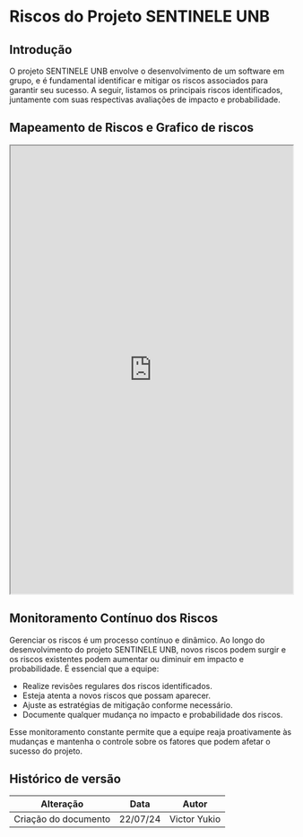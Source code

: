 # Riscos do Projeto SENTINELE UNB

## Introdução

O projeto SENTINELE UNB envolve o desenvolvimento de um software em grupo, e é fundamental identificar e mitigar os riscos associados para garantir seu sucesso. A seguir, listamos os principais riscos identificados, juntamente com suas respectivas avaliações de impacto e probabilidade.

## Mapeamento de Riscos e Grafico de riscos

<iframe src="https://docs.google.com/spreadsheets/d/e/2PACX-1vT7ethZ1hSzKNrToeOfmUiTKlLwZjisaoQi_PB8_a8ReuDih-tQqCrDybDKgn1J-CfN4mPCzX41yMi3/pubhtml?widget=true&amp;headers=false" width="100%" height="800"></iframe>

## Monitoramento Contínuo dos Riscos
Gerenciar os riscos é um processo contínuo e dinâmico. Ao longo do desenvolvimento do projeto SENTINELE UNB, novos riscos podem surgir e os riscos existentes podem aumentar ou diminuir em impacto e probabilidade. É essencial que a equipe:

- Realize revisões regulares dos riscos identificados.
- Esteja atenta a novos riscos que possam aparecer.
- Ajuste as estratégias de mitigação conforme necessário.
- Documente qualquer mudança no impacto e probabilidade dos riscos.

Esse monitoramento constante permite que a equipe reaja proativamente às mudanças e mantenha o controle sobre os fatores que podem afetar o sucesso do projeto.

## Histórico de versão

| Alteração | Data | Autor | 
| - | - | - |
| Criação do documento | 22/07/24 | Victor Yukio |
